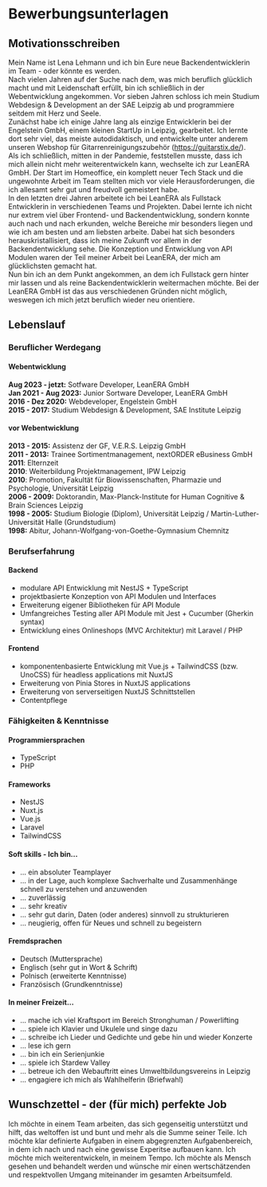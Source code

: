 # Bewerbungsunterlagen

## Motivationsschreiben

Mein Name ist Lena Lehmann und ich bin Eure neue Backendentwicklerin im Team - oder könnte es werden.  
Nach vielen Jahren auf der Suche nach dem, was mich beruflich glücklich macht und mit Leidenschaft erfüllt, bin ich schließlich in der Webentwicklung angekommen. Vor sieben Jahren schloss ich mein Studium Webdesign & Development an der SAE Leipzig ab und programmiere seitdem mit Herz und Seele.  
Zunächst habe ich einige Jahre lang als einzige Entwicklerin bei der Engelstein GmbH, einem kleinen StartUp in Leipzig, gearbeitet. Ich lernte dort sehr viel, das meiste autodidaktisch, und entwickelte unter anderem unseren Webshop für Gitarrenreinigungszubehör (<https://guitarstix.de/>).  
Als ich schließlich, mitten in der Pandemie, feststellen musste, dass ich mich allein nicht mehr weiterentwickeln kann, wechselte ich zur LeanERA GmbH. Der Start im Homeoffice, ein komplett neuer Tech Stack und die ungewohnte Arbeit im Team stellten mich vor viele Herausforderungen, die ich allesamt sehr gut und freudvoll gemeistert habe.  
In den letzten drei Jahren arbeitete ich bei LeanERA als Fullstack Entwicklerin in verschiedenen Teams und Projekten. Dabei lernte ich nicht nur extrem viel über Frontend- und Backendentwicklung, sondern konnte auch nach und nach erkunden, welche Bereiche mir besonders liegen und wie ich am besten und am liebsten arbeite. Dabei hat sich besonders herauskristallisiert, dass ich meine Zukunft vor allem in der Backendentwicklung sehe. Die Konzeption und Entwicklung von API Modulen waren der Teil meiner Arbeit bei LeanERA, der mich am glücklichsten gemacht hat.  
Nun bin ich an dem Punkt angekommen, an dem ich Fullstack gern hinter mir lassen und als reine Backendentwicklerin weitermachen möchte. Bei der LeanERA GmbH ist das aus verschiedenen Gründen nicht möglich, weswegen ich mich jetzt beruflich wieder neu orientiere.

## Lebenslauf
### Beruflicher Werdegang 
#### Webentwicklung

**Aug 2023 - jetzt:** Sotfware Developer, LeanERA GmbH  
**Jan 2021 - Aug 2023:** Junior Sortware Developer, LeanERA GmbH  
**2016 - Dez 2020:** Webdeveloper, Engelstein GmbH  
**2015 - 2017:** Studium Webdesign & Development, SAE Institute Leipzig

#### vor Webentwicklung

**2013 - 2015:** Assistenz der GF, V.E.R.S. Leipzig GmbH  
**2011 - 2013:** Trainee Sortimentmanagement, nextORDER eBusiness GmbH  
**2011**: Elternzeit  
**2010**: Weiterbildung Projektmanagement, IPW Leipzig  
**2010**: Promotion, Fakultät für Biowissenschaften, Pharmazie und Psychologie, Universität Leipzig  
**2006 - 2009:** Doktorandin, Max-Planck-Institute for Human Cognitive & Brain Sciences Leipzig  
**1998 - 2005:** Studium Biologie (Diplom), Universität Leipzig / Martin-Luther-Universität Halle (Grundstudium)  
**1998:** Abitur, Johann-Wolfgang-von-Goethe-Gymnasium Chemnitz


### Berufserfahrung
#### Backend

* modulare API Entwicklung mit NestJS + TypeScript
* projektbasierte Konzeption von API Modulen und Interfaces
* Erweiterung eigener Bibliotheken für API Module
* Umfangreiches Testing aller API Module mit Jest + Cucumber (Gherkin syntax)
* Entwicklung eines Onlineshops (MVC Architektur) mit Laravel / PHP

#### Frontend

* komponentenbasierte Entwicklung mit Vue.js + TailwindCSS (bzw. UnoCSS) für headless applications mit NuxtJS
* Erweiterung von Pinia Stores in NuxtJS applications
* Erweiterung von serverseitigen NuxtJS Schnittstellen
* Contentpflege

### Fähigkeiten & Kenntnisse
#### Programmiersprachen

* TypeScript
* PHP

#### Frameworks

* NestJS
* Nuxt.js
* Vue.js
* Laravel
* TailwindCSS

#### Soft skills - Ich bin...

* ... ein absoluter Teamplayer
* ... in der Lage, auch komplexe Sachverhalte und Zusammenhänge schnell zu verstehen und anzuwenden
* ... zuverlässig
* ... sehr kreativ
* ... sehr gut darin, Daten (oder anderes) sinnvoll zu strukturieren
* ... neugierig, offen für Neues und schnell zu begeistern

#### Fremdsprachen

* Deutsch (Muttersprache)
* Englisch (sehr gut in Wort & Schrift)
* Polnisch (erweiterte Kenntnisse)
* Französisch (Grundkenntnisse)

#### In meiner Freizeit...

* ... mache ich viel Kraftsport im Bereich Stronghuman / Powerlifting
* ... spiele ich Klavier und Ukulele und singe dazu
* ... schreibe ich Lieder und Gedichte und gebe hin und wieder Konzerte
* ... lese ich gern
* ... bin ich ein Serienjunkie
* ... spiele ich Stardew Valley
* ... betreue ich den Webauftritt eines Umweltbildungsvereins in Leipzig
* ... engagiere ich mich als Wahlhelferin (Briefwahl)

## Wunschzettel - der (für mich) perfekte Job

Ich möchte in einem Team arbeiten, das sich gegenseitig unterstützt und hilft, das weltoffen ist und bunt und mehr als die Summe seiner Teile. Ich möchte klar definierte Aufgaben in einem abgegrenzten Aufgabenbereich, in dem ich nach und nach eine gewisse Experitse aufbauen kann. Ich möchte mich weiterentwickeln, in meinem Tempo. Ich möchte als Mensch gesehen und behandelt werden und wünsche mir einen wertschätzenden und respektvollen Umgang miteinander im gesamten Arbeitsumfeld.